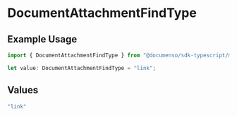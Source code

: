 # DocumentAttachmentFindType

## Example Usage

```typescript
import { DocumentAttachmentFindType } from "@documenso/sdk-typescript/models/operations";

let value: DocumentAttachmentFindType = "link";
```

## Values

```typescript
"link"
```